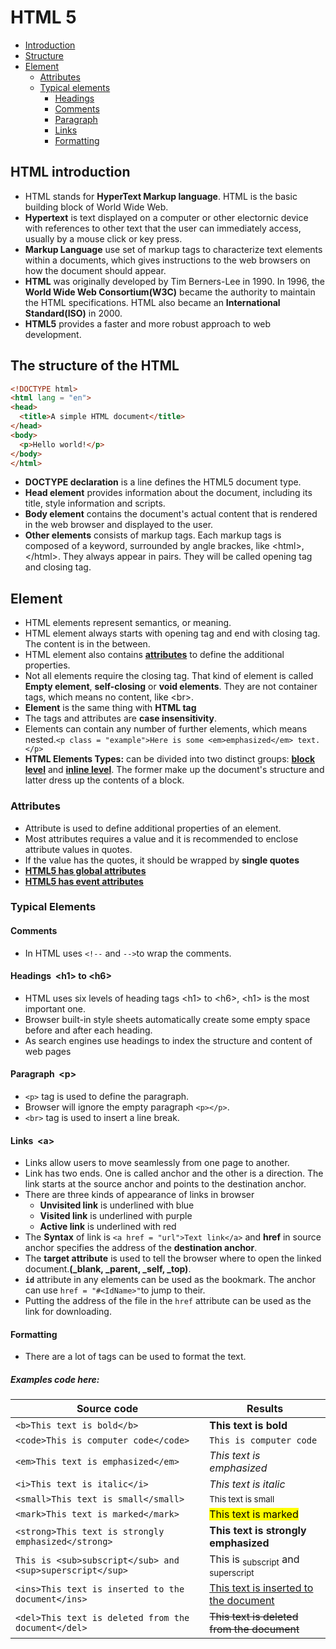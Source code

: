 # HTML 5
- [Introduction](#introduction)
- [Structure](#structure)
- [Element](#element)
  - [Attributes](#attribute)
  - [Typical elements](#typicalElements)
    - [Headings](#headings)
    - [Comments](#comments)
    - [Paragraph](#paragraph)
    - [Links](#links)
    - [Formatting](#formatting)
## <div id = "introduction">HTML introduction</div>
- HTML stands for **HyperText Markup language**. HTML is the basic building block of World Wide Web.
- **Hypertext** is text displayed on a computer or other electornic device with references to other text that the user can immediately access, usually by a mouse click or key press.
- **Markup Language** use set of markup tags to characterize text elements within a documents, which gives instructions to the web browsers on how the document should appear.
- **HTML** was originally developed by Tim Berners-Lee in 1990. In 1996, the **World Wide Web Consortium(W3C)** became the authority to maintain the HTML specifications.
HTML also became an **International Standard(ISO)** in 2000.
- **HTML5** provides a faster and more robust approach to web development.
## <div id = "structure">The structure of the HTML</div>
```html
<!DOCTYPE html>
<html lang = "en">
<head>
  <title>A simple HTML document</title>
</head>
<body>
  <p>Hello world!</p>
</body>
</html>
```
- **DOCTYPE declaration** is a line defines the HTML5 document type.
- **Head element** provides information about the document, including its title, style information and scripts.
- **Body element** contains the document's actual content that is rendered in the web browser and displayed to the user.
- **Other elements** consists of markup tags. Each markup tags is composed of a keyword, surrounded by angle brackes, like \<html\>, \</html\>. They always appear in pairs. They will be called opening tag and closing tag.
## <div id = "element">Element</div>
- HTML elements represent semantics, or meaning.
- HTML element always starts with opening tag and end with closing tag. The content is in the between.
- HTML element also contains **[attributes](#attribute)** to define the additional properties.
- Not all elements require the closing tag. That kind of element is called **Empty element**, **self-closing** or **void elements**. They are not container tags, which means no content, like \<br\>.
- **Element** is the same thing with **HTML tag**
- The tags and attributes are **case insensitivity**.
- Elements can contain any number of further elements, which means nested.`<p class = "example">Here is some <em>emphasized</em> text.</p>`
- **HTML Elements Types:** can be divided into two distinct groups: **[block level](#blockLevel)** and **[inline level](#inlineLevel)**. The former make up the document's structure and latter dress up the contents of a block.
### <div id = "attribute">Attributes</div>
- Attribute is used to define additional properties of an element.
- Most attributes requires a value and it is recommended to enclose attribute values in quotes.
- If the value has the quotes, it should be wrapped by **single quotes**
- **[HTML5 has global attributes](#globalAttributes)**
- **[HTML5 has event attributes](#eventAttributs)**
### <div id = "typicalElements">Typical Elements</div>
#### <div id = "comments">Comments</div>
- In HTML uses `<!--` and `-->`to wrap the comments.
#### <div id = "headings">Headings &nbsp;\<h1\> to \<h6\></div>
- HTML uses six levels of heading tags \<h1\> to \<h6\>, \<h1\> is the most important one.
- Browser built-in style sheets automatically create some empty space before and after each heading.
- As search engines use headings to index the structure and content of web pages
#### <div id = "paragraph">Paragraph &nbsp;\<p\></div>
- `<p>` tag is used to define the paragraph.
- Browser will ignore the empty paragraph `<p></p>`.
- `<br>` tag is used to insert a line break.
#### <div id = "links">Links &nbsp;\<a\></div>
- Links allow users to move seamlessly from one page to another.
- Link has two ends. One is called anchor and the other is a direction. The link starts at the source anchor and points to the destination anchor.
- There are three kinds of appearance of links in browser
  - **Unvisited link** is underlined with blue
  - **Visited link** is underlined with purple
  - **Active link** is underlined with red
- The **Syntax** of link is `<a href = "url">Text link</a>` and **href** in source anchor specifies the address of the **destination anchor**.
- The **target attribute** is used to tell the browser where to open the linked document.**(_blank, _parent, _self, _top)**.
- **`id`** attribute in any elements can be used as the bookmark. The anchor can use `href = "#<IdName>"`to jump to their.
- Putting the address of the file in the `href` attribute can be used as the link for downloading.
#### <div id = "formatting">Formatting</div>
- There are a lot of tags can be used to format the text.
##### Examples code here:
| Source code                                                      | Results                                                        |
| ---------------------------------------------------------------- | -------------------------------------------------------------- |
| `<b>This text is bold</b>`                                 | <b>This text is bold</b>                                |
| `<code>This is computer code</code>`                      | <code>This is computer code</code>                    |
| `<em>This text is emphasized</em>`                        | <em>This text is emphasized</em>                        |
| `<i>This text is italic</i>`                              | <i>This text is italic</i>                              |
| `<small>This text is small</small>`                       | <small>This text is small</small>                       |
| `<mark>This text is marked</mark>`                        | <mark>This text is marked</mark>                       |
| `<strong>This text is strongly emphasized</strong>`       | <strong>This text is strongly emphasized</strong>       |
| `This is <sub>subscript</sub> and <sup>superscript</sup>` | This is <sub>subscript</sub> and <sup>superscript</sup>|
| `<ins>This text is inserted to the document</ins>`        | <ins>This text is inserted to the document</ins>        |
| `<del>This text is deleted from the document</del>`                                                                 | <del>This text is deleted from the document</del>                                                             |
